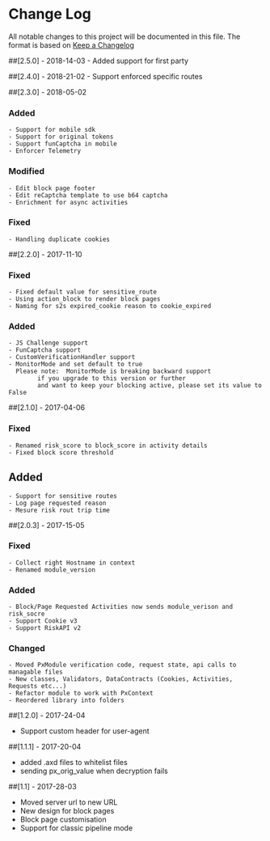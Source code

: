 # Change Log

All notable changes to this project will be documented in this file.
The format is based on [Keep a Changelog](http://keepachangelog.com/)

##[2.5.0] - 2018-14-03
	- Added support for first party

##[2.4.0] - 2018-21-02
	- Support enforced specific routes

##[2.3.0] - 2018-05-02
### Added
	- Support for mobile sdk
	- Support for original tokens
	- Support funCaptcha in mobile
	- Enforcer Telemetry
### Modified
	- Edit block page footer
	- Edit reCaptcha template to use b64 captcha
	- Enrichment for async activities
### Fixed
	- Handling duplicate cookies

##[2.2.0] - 2017-11-10
### Fixed
	- Fixed default value for sensitive_route
	- Using action_block to render block pages
	- Naming for s2s expired_cookie reason to cookie_expired
### Added
	- JS Challenge support
	- FunCaptcha support
	- CustomVerificationHandler support
	- MonitorMode and set default to true
	  Please note: 	MonitorMode is breaking backward support
			if you upgrade to this version or further
			and want to keep your blocking active, please set its value to False

##[2.1.0] - 2017-04-06
### Fixed
	- Renamed risk_score to block_score in activity details
	- Fixed block score threshold
## Added
	- Support for sensitive routes
	- Log page requested reason
	- Mesure risk rout trip time


##[2.0.3] - 2017-15-05
### Fixed
	- Collect right Hostname in context
	- Renamed module_version
### Added
	- Block/Page Requested Activities now sends module_verison and risk_socre
	- Support Cookie v3
	- Support RiskAPI v2
### Changed
	- Moved PxModule verification code, request state, api calls to managable files
	- New classes, Validators, DataContracts (Cookies, Activities, Requests etc...)
	- Refactor module to work with PxContext
	- Reordered library into folders


##[1.2.0] - 2017-24-04
- Support custom header for user-agent

##[1.1.1] - 2017-20-04
- added .axd files to whitelist files
- sending px_orig_value when decryption fails

##[1.1] - 2017-28-03
- Moved server url to new URL
- New design for block pages
- Block page customisation
- Support for classic pipeline mode
